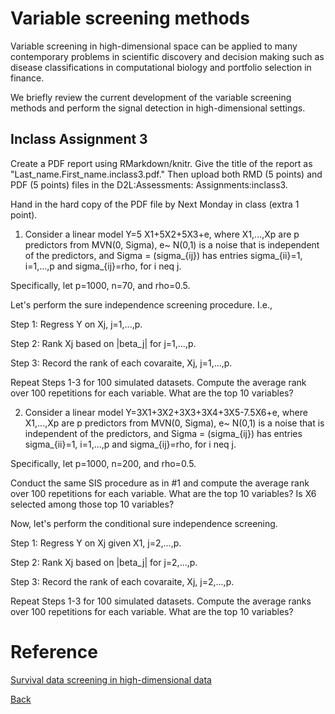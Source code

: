 # Variable screening methods


Variable screening in high-dimensional space can be applied to many contemporary problems in scientific discovery and decision making such as disease classifications in computational biology and portfolio selection in finance.

We briefly review the current development of the variable screening methods and perform the signal detection in high-dimensional settings.



## Inclass Assignment 3 
Create a PDF report using RMarkdown/knitr. Give the title of the report as "Last_name.First_name.inclass3.pdf." Then upload both RMD (5 points) and PDF (5 points) files in the D2L:Assessments: Assignments:inclass3.

Hand in the hard copy of the PDF file by Next Monday in class (extra 1 point).

1. Consider a linear model
Y=5 X1+5X2+5X3+e,
where X1,...,Xp are p predictors from MVN(0, Sigma), e~ N(0,1)
is a noise that is independent of the predictors, and
 Sigma = (sigma_{ij}) has entries sigma_{ii}=1, i=1,...,p and sigma_{ij}=rho, for i neq j.

Specifically, let p=1000, n=70, and rho=0.5. 

Let's perform the sure independence screening procedure. I.e.,

Step 1: Regress Y on Xj, j=1,...,p.

Step 2: Rank Xj based on |beta_j| for j=1,...,p. 

Step 3: Record the rank of each covaraite, Xj, j=1,...,p. 

Repeat Steps 1-3 for 100 simulated datasets. Compute the average rank over 100 repetitions for each variable. What are the top 10 variables? 

2.  Consider a linear model Y=3X1+3X2+3X3+3X4+3X5-7.5X6+e,
where X1,...,Xp are p predictors from MVN(0, Sigma), e~ N(0,1)
is a noise that is independent of the predictors, and 
 Sigma = (sigma_{ij}) has entries
sigma_{ii}=1, i=1,...,p and sigma_{ij}=rho, for i neq j.

Specifically, let p=1000, n=200, and rho=0.5. 

Conduct the same SIS procedure as in #1 and compute the average rank over 100 repetitions for each variable. What are the top 10 variables? 
Is X6 selected among those top 10 variables?

Now, let's perform the conditional sure independence screening. 

Step 1: Regress Y on Xj given X1, j=2,...,p.

Step 2: Rank Xj based on |beta_j| for j=2,...,p. 

Step 3: Record the rank of each covaraite, Xj, j=2,...,p. 

Repeat Steps 1-3 for 100 simulated datasets. Compute the average ranks over 100 repetitions for each variable. What are the top 10 variables? 

# Reference
[Survival data screening in high-dimensional data](https://github.com/younghhk/software)

[Back](https://github.com/gdlc/STAT_COMP/)
